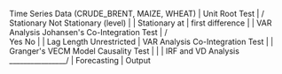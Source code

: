Time Series Data (CRUDE_BRENT, MAIZE, WHEAT)
             |
       Unit Root Test
             |
         /       \
 Stationary   Not Stationary
   (level)       |
     |        Stationary at 
     |         first difference
     |              |
  VAR Analysis   Johansen's 
                 Co-Integration Test
                      |
                 /         \
                Yes         No
                 |           |
            Lag Length   Unrestricted 
                 |         VAR Analysis
         Co-Integration Test    |
                 |           Granger's
             VECM Model     Causality Test
                 |                |
                 |          IRF and VD Analysis
                 \________________/
                           |
                      Forecasting
                           |
                          Output
